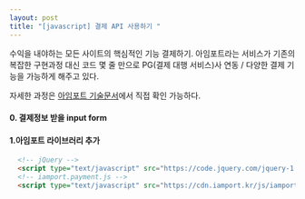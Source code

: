 ```yaml
---
layout: post
title: "[javascript] 결제 API 사용하기 "
---
```


수익을 내야하는 모든 사이트의 핵심적인 기능 결제하기. 아임포트라는 서비스가 기존의 복잡한 구현과정 대신
코드 몇 줄 만으로 PG(결제 대행 서비스)사 연동 / 다양한 결제 기능을 가능하게 해주고 있다.

자세한 과정은 [아임포트 기술문서](https://docs.iamport.kr/)에서 직접 확인 가능하다.

#### 0. 결제정보 받을 input form 

#### 1.아임포트 라이브러리 추가
```html
  <!-- jQuery -->
  <script type="text/javascript" src="https://code.jquery.com/jquery-1.12.4.min.js" ></script>
  <!-- iamport.payment.js -->
  <script type="text/javascript" src="https://cdn.iamport.kr/js/iamport.payment-1.1.8.js"></script>
```

#### 